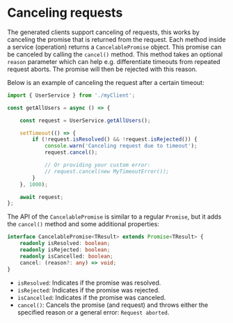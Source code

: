 # Canceling requests

The generated clients support canceling of requests, this works by canceling the promise that
is returned from the request. Each method inside a service (operation) returns a `CancelablePromise`
object. This promise can be canceled by calling the `cancel()` method. This method takes an optional `reason` parameter
which can help e.g. differentiate timeouts from repeated request aborts. The promise will then be rejected with this
reason. 

Below is an example of canceling the request after a certain timeout:

```typescript
import { UserService } from './myClient';

const getAllUsers = async () => {

    const request = UserService.getAllUsers();

    setTimeout(() => {
        if (!request.isResolved() && !request.isRejected()) {
            console.warn('Canceling request due to timeout');
            request.cancel();

            // Or providing your custom error:
            // request.cancel(new MyTimeoutError());
        }
    }, 1000);

    await request;
};
```

The API of the `CancelablePromise` is similar to a regular `Promise`, but it adds the
`cancel()` method and some additional properties:

```typescript
interface CancelablePromise<TResult> extends Promise<TResult> {
    readonly isResolved: boolean;
    readonly isRejected: boolean;
    readonly isCancelled: boolean;
    cancel: (reason?: any) => void;
}
```

- `isResolved`: Indicates if the promise was resolved.
- `isRejected`: Indicates if the promise was rejected.
- `isCancelled`: Indicates if the promise was canceled.
- `cancel()`: Cancels the promise (and request) and throws either the specified reason or a general error:
  `Request aborted`.
